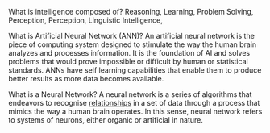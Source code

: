 What is intelligence composed of?
Reasoning, Learning, Problem Solving, Perception, Perception, Linguistic Intelligence, 

What is Artificial Neural Network (ANN)?
An artificial neural network is the piece of computing system designed to stimulate the way the human brain analyzes and processes information. It is the foundation of AI and solves problems that would prove impossible or difficult by human or statistical standards. ANNs have self learning capabilities that enable them to produce better results as more data becomes available.

What is a Neural Network?
A neural network is a series of algorithms that endeavors to recognise <u>relationships</u> in a set of data through a process that mimics the way a human brain operates. In this sense, neural network refers to systems of neurons, either organic or artificial in nature.

